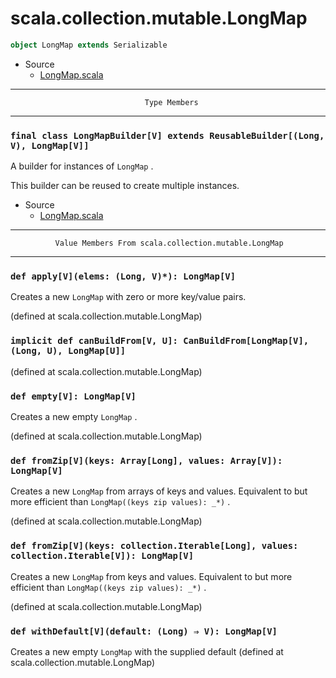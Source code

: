 
#                       scala.collection.mutable.LongMap                       #

```scala
object LongMap extends Serializable
```

* Source
  * [LongMap.scala](https://github.com/scala/scala/tree/6d09a1ba5f/src/library/scala/collection/mutable/LongMap.scala#L1)


--------------------------------------------------------------------------------
                                  Type Members
--------------------------------------------------------------------------------


### `final class LongMapBuilder[V] extends ReusableBuilder[(Long, V), LongMap[V]]` ###

A builder for instances of `LongMap` .

This builder can be reused to create multiple instances.

* Source
  * [LongMap.scala](https://github.com/scala/scala/tree/6d09a1ba5f/src/library/scala/collection/mutable/LongMap.scala#L1)


--------------------------------------------------------------------------------
              Value Members From scala.collection.mutable.LongMap
--------------------------------------------------------------------------------


### `def apply[V](elems: (Long, V)*): LongMap[V]`                            ###

Creates a new `LongMap` with zero or more key/value pairs.

(defined at scala.collection.mutable.LongMap)


### `implicit def canBuildFrom[V, U]: CanBuildFrom[LongMap[V], (Long, U), LongMap[U]]` ###

(defined at scala.collection.mutable.LongMap)


### `def empty[V]: LongMap[V]`                                               ###

Creates a new empty `LongMap` .

(defined at scala.collection.mutable.LongMap)


### `def fromZip[V](keys: Array[Long], values: Array[V]): LongMap[V]`        ###

Creates a new `LongMap` from arrays of keys and values. Equivalent to but more
efficient than `LongMap((keys zip values): _*)` .

(defined at scala.collection.mutable.LongMap)


### `def fromZip[V](keys: collection.Iterable[Long], values: collection.Iterable[V]): LongMap[V]` ###

Creates a new `LongMap` from keys and values. Equivalent to but more efficient
than `LongMap((keys zip values): _*)` .

(defined at scala.collection.mutable.LongMap)


### `def withDefault[V](default: (Long) ⇒ V): LongMap[V]`                    ###

Creates a new empty `LongMap` with the supplied default
(defined at scala.collection.mutable.LongMap)
